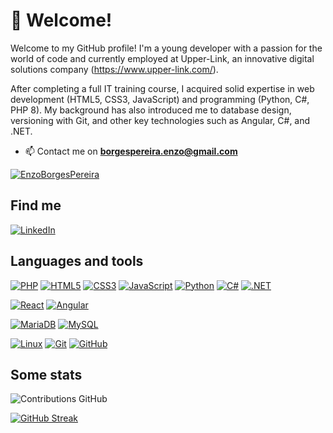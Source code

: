 # 👋 Welcome!

Welcome to my GitHub profile! I'm a young developer with a passion for the world of code and currently employed at Upper-Link, an innovative digital solutions company (https://www.upper-link.com/).

After completing a full IT training course, I acquired solid expertise in web development (HTML5, CSS3, JavaScript) and programming (Python, C#, PHP 8). My background has also introduced me to database design, versioning with Git, and other key technologies such as Angular, C#, and .NET. 

- 📫 Contact me on **borgespereira.enzo@gmail.com**

[![EnzoBorgesPereira](https://github-profile-trophy.vercel.app/?username=EnzoBorgesPereira&theme=onedark&rank=SECRET,SSS,SS,S,AAA,AA,A&no-bg=true&no-frame=true&margin-w=16)](https://github.com/ryo-ma/github-profile-trophy)

## Find me
[![LinkedIn](https://img.shields.io/badge/-LinkedIn-FF91A4?&logo=LinkedIn&logoColor=0A66C2)](https://www.linkedin.com/in/enzo-borges-pereira-647a67212/)

## Languages and tools

[![PHP](https://img.shields.io/badge/-PHP-000?&logo=PHP&logoColor=777BB4)](https://www.php.net)
[![HTML5](https://img.shields.io/badge/-HTML5-000?&logo=HTML5&logoColor=E34F26)](https://www.w3.org/html/)
[![CSS3](https://img.shields.io/badge/-CSS3-000?&logo=CSS3&logoColor=1572B6)](https://developer.mozilla.org/fr/docs/Web/CSS)
[![JavaScript](https://img.shields.io/badge/-JavaScript-000?&logo=JavaScript&logoColor=F7DF1E)](https://developer.mozilla.org/en-US/docs/Web/JavaScript)
[![Python](https://img.shields.io/badge/-Python-000?&logo=Python&logoColor=fff)](https://www.python.org/)
[![C#](https://img.shields.io/badge/-C%23-000?&logo=c-sharp&logoColor=239120)](https://docs.microsoft.com/en-us/dotnet/csharp/)
[![.NET](https://img.shields.io/badge/-.NET-000?&logo=.net&logoColor=512BD4)](https://dotnet.microsoft.com/)

[![React](https://img.shields.io/badge/-React-000?&logo=React&logoColor=fff)](https://reactjs.org/)
[![Angular](https://img.shields.io/badge/-Angular-000?&logo=Angular&logoColor=DD0031)](https://angular.io/)

[![MariaDB](https://img.shields.io/badge/-MariaDB-000?&logo=MariaDB&logoColor=003545)](https://mariadb.org/)
[![MySQL](https://img.shields.io/badge/-MySQL-000?&logo=MySQL&logoColor=4479A1)](https://www.mysql.com/)

[![Linux](https://img.shields.io/badge/-Linux-000?&logo=Linux&logoColor=FCC624)](https://www.linux.org/)
[![Git](https://img.shields.io/badge/-Git-000?&logo=Git&logoColor=F05032)](https://git-scm.com/)
[![GitHub](https://img.shields.io/badge/-GitHub-000?&logo=GitHub&logoColor=FFF)](https://www.github.com/)

## Some stats

![Contributions GitHub](https://github-readme-stats.vercel.app/api?username=EnzoBorgesPereira&custom_title=Contributions%20GitHub&show_icons=true&locale=en&count_private=true&hide=stars,issues&bg_color=0d1117&hide_border=true&icon_color=52BFEA&text_color=FFF&title_color=52BFEA)

[![GitHub Streak](https://github-readme-streak-stats.herokuapp.com?user=EnzoBorgesPereira&hide_border=true&locale=en&background=0d1117&ring=52BFEA&stroke=52BFEA&fire=52BFEA&sideNums=FFFFFF&currStreakLabel=FFFFFF&sideLabels=FFFFFF&dates=FFFFFF&currStreakNum=FFFFFF)](https://git.io/streak-stats) 
